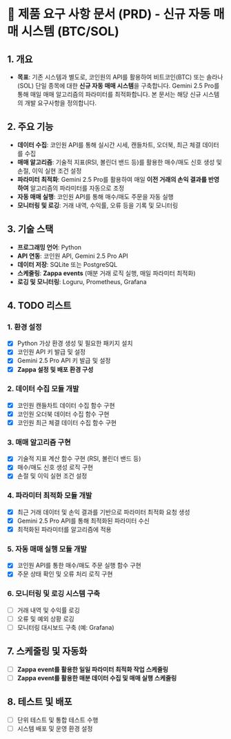 # 📄 제품 요구 사항 문서 (PRD) - 신규 자동 매매 시스템 (BTC/SOL)

## 1. 개요

- **목표**: 기존 시스템과 별도로, 코인원의 API를 활용하여 비트코인(BTC) 또는 솔라나(SOL) 단일 종목에 대한 **신규 자동 매매 시스템**을 구축합니다. Gemini 2.5 Pro를 통해 매일 매매 알고리즘의 파라미터를 최적화합니다. 본 문서는 해당 신규 시스템의 개발 요구사항을 정의합니다.

## 2. 주요 기능

- **데이터 수집**: 코인원 API를 통해 실시간 시세, 캔들차트, 오더북, 최근 체결 데이터를 수집
- **매매 알고리즘**: 기술적 지표(RSI, 볼린더 밴드 등)를 활용한 매수/매도 신호 생성 및 손절, 이익 실현 조건 설정
- **파라미터 최적화**: Gemini 2.5 Pro를 활용하여 매일 **이전 거래의 손익 결과를 반영하여** 알고리즘의 파라미터를 자동으로 조정
- **자동 매매 실행**: 코인원 API를 통해 매수/매도 주문을 자동 실행
- **모니터링 및 로깅**: 거래 내역, 수익률, 오류 등을 기록 및 모니터링

## 3. 기술 스택

- **프로그래밍 언어**: Python
- **API 연동**: 코인원 API, Gemini 2.5 Pro API
- **데이터 저장**: SQLite 또는 PostgreSQL
- **스케줄링**: **Zappa events** (매분 거래 로직 실행, 매일 파라미터 최적화)
- **로깅 및 모니터링**: Loguru, Prometheus, Grafana

## 4. TODO 리스트

### 1. 환경 설정

- [x] Python 가상 환경 생성 및 필요한 패키지 설치
- [x] 코인원 API 키 발급 및 설정
- [x] Gemini 2.5 Pro API 키 발급 및 설정
- [x] **Zappa 설정 및 배포 환경 구성**

### 2. 데이터 수집 모듈 개발

- [x] 코인원 캔들차트 데이터 수집 함수 구현
- [x] 코인원 오더북 데이터 수집 함수 구현
- [x] 코인원 최근 체결 데이터 수집 함수 구현

### 3. 매매 알고리즘 구현

- [x] 기술적 지표 계산 함수 구현 (RSI, 볼린더 밴드 등)
- [x] 매수/매도 신호 생성 로직 구현
- [x] 손절 및 이익 실현 조건 설정

### 4. 파라미터 최적화 모듈 개발

- [x] 최근 거래 데이터 및 손익 결과를 기반으로 파라미터 최적화 요청 생성
- [x] Gemini 2.5 Pro API를 통해 최적화된 파라미터 수신
- [x] 최적화된 파라미터를 알고리즘에 적용

### 5. 자동 매매 실행 모듈 개발

- [x] 코인원 API를 통한 매수/매도 주문 실행 함수 구현
- [x] 주문 상태 확인 및 오류 처리 로직 구현

### 6. 모니터링 및 로깅 시스템 구축

- [ ] 거래 내역 및 수익률 로깅
- [ ] 오류 및 예외 상황 로깅
- [ ] 모니터링 대시보드 구축 (예: Grafana)

## 7. 스케줄링 및 자동화

- [ ] **Zappa event를 활용한 일일 파라미터 최적화 작업 스케줄링**
- [ ] **Zappa event를 활용한 매분 데이터 수집 및 매매 실행 스케줄링**

## 8. 테스트 및 배포

- [ ] 단위 테스트 및 통합 테스트 수행
- [ ] 시스템 배포 및 운영 환경 설정
